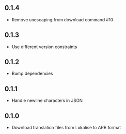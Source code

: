 ## 0.1.4

* Remove unescaping from download command #10

## 0.1.3

* Use different version constraints

## 0.1.2

* Bump dependencies

## 0.1.1

* Handle newline characters in JSON

## 0.1.0

* Download translation files from Lokalise to ARB format
